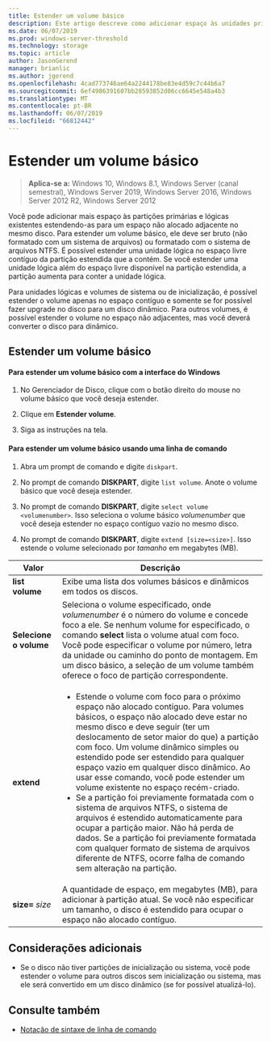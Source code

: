 ```yaml
---
title: Estender um volume básico
description: Este artigo descreve como adicionar espaço às unidades primária e lógicas estendendo um volume básico
ms.date: 06/07/2019
ms.prod: windows-server-threshold
ms.technology: storage
ms.topic: article
author: JasonGerend
manager: brianlic
ms.author: jgerend
ms.openlocfilehash: 4cad773746ae64a2244178be83e4d59c7c44b6a7
ms.sourcegitcommit: 6ef4986391607bb28593852d06cc6645e548a4b3
ms.translationtype: MT
ms.contentlocale: pt-BR
ms.lasthandoff: 06/07/2019
ms.locfileid: "66812442"
---
```

# <a name="extend-a-basic-volume"></a>Estender um volume básico

> **Aplica-se a:** Windows 10, Windows 8.1, Windows Server (canal semestral), Windows Server 2019, Windows Server 2016, Windows Server 2012 R2, Windows Server 2012

Você pode adicionar mais espaço às partições primárias e lógicas existentes estendendo-as para um espaço não alocado adjacente no mesmo disco. Para estender um volume básico, ele deve ser bruto (não formatado com um sistema de arquivos) ou formatado com o sistema de arquivos NTFS. É possível estender uma unidade lógica no espaço livre contíguo da partição estendida que a contém. Se você estender uma unidade lógica além do espaço livre disponível na partição estendida, a partição aumenta para conter a unidade lógica.

Para unidades lógicas e volumes de sistema ou de inicialização, é possível estender o volume apenas no espaço contíguo e somente se for possível fazer upgrade no disco para um disco dinâmico. Para outros volumes, é possível estender o volume no espaço não adjacentes, mas você deverá converter o disco para dinâmico.

## <a name="extending-a-basic-volume"></a>Estender um volume básico

#### <a name="to-extend-a-basic-volume-using-the-windows-interface"></a>Para estender um volume básico com a interface do Windows

1. No Gerenciador de Disco, clique com o botão direito do mouse no volume básico que você deseja estender.

2. Clique em **Estender volume**.

3. Siga as instruções na tela.

#### <a name="to-extend-a-basic-volume-using-a-command-line"></a>Para estender um volume básico usando uma linha de comando

1. Abra um prompt de comando e digite `diskpart`.

2. No prompt de comando **DISKPART**, digite `list volume`. Anote o volume básico que você deseja estender.

3. No prompt de comando **DISKPART**, digite `select volume <volumenumber>`. Isso seleciona o volume básico *volumenumber* que você deseja estender no espaço contíguo vazio no mesmo disco.

4. No prompt de comando **DISKPART**, digite `extend [size=<size>]`. Isso estende o volume selecionado por *tamanho* em megabytes (MB).

| Valor | Descrição |
| --- | --- |
| **list volume** | Exibe uma lista dos volumes básicos e dinâmicos em todos os discos. |
| **Selecione o volume** | Seleciona o volume especificado, onde <em>volumenumber</em> é o número do volume e concede foco a ele. Se nenhum volume for especificado, o comando **select** lista o volume atual com foco. Você pode especificar o volume por número, letra da unidade ou caminho do ponto de montagem. Em um disco básico, a seleção de um volume também oferece o foco de partição correspondente. |
| **extend** | <ul><li>Estende o volume com foco para o próximo espaço não alocado contíguo. Para volumes básicos, o espaço não alocado deve estar no mesmo disco e deve seguir (ter um deslocamento de setor maior do que) a partição com foco. Um volume dinâmico simples ou estendido pode ser estendido para qualquer espaço vazio em qualquer disco dinâmico. Ao usar esse comando, você pode estender um volume existente no espaço recém-criado.</li ><li>Se a partição foi previamente formatada com o sistema de arquivos NTFS, o sistema de arquivos é estendido automaticamente para ocupar a partição maior. Não há perda de dados. Se a partição foi previamente formatada com qualquer formato de sistema de arquivos diferente de NTFS, ocorre falha de comando sem alteração na partição.</li></ul> |
| **size=** <em>size</em> | A quantidade de espaço, em megabytes (MB), para adicionar à partição atual. Se você não especificar um tamanho, o disco é estendido para ocupar o espaço não alocado contíguo. |

## <a name="additional-considerations"></a>Considerações adicionais

-   Se o disco não tiver partições de inicialização ou sistema, você pode estender o volume para outros discos sem inicialização ou sistema, mas ele será convertido em um disco dinâmico (se for possível atualizá-lo).

## <a name="see-also"></a>Consulte também

-   [Notação de sintaxe de linha de comando](https://technet.microsoft.com/library/cc742449(v=ws.11).aspx)
